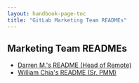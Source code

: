 ```yaml
---
layout: handbook-page-toc
title: "GitLab Marketing Team READMEs"
---
```


## Marketing Team READMEs

- [Darren M.'s README (Head of Remote)](/handbook/marketing/readmes/dmurph/)
- [William Chia's README (Sr. PMM)](/handbook/marketing/readmes/william-chia.html)
